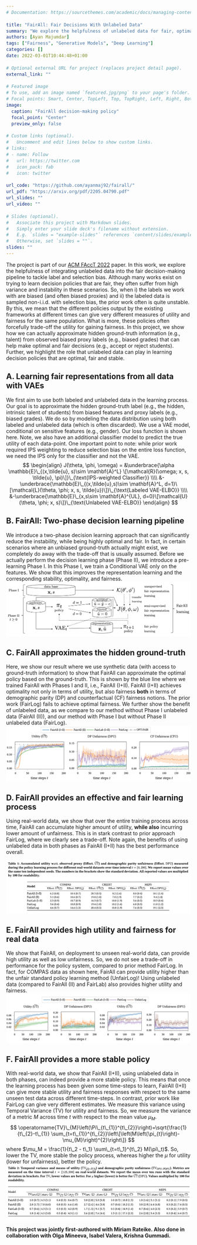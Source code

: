```yaml
---
# Documentation: https://sourcethemes.com/academic/docs/managing-content/

title: "FairAll: Fair Decisions With Unlabeled Data"
summary: "We explore the helpfulness of unlabeled data for fair, optimal and stable decision-making in societal settings."
authors: [Ayan Majumdar]
tags: ["Fairness", "Generative Models", "Deep Learning"]
categories: []
date: 2022-03-01T10:44:48+01:00

# Optional external URL for project (replaces project detail page).
external_link: ""

# Featured image
# To use, add an image named `featured.jpg/png` to your page's folder.
# Focal points: Smart, Center, TopLeft, Top, TopRight, Left, Right, BottomLeft, Bottom, BottomRight.
image:
  caption: "FairAll decision-making policy"
  focal_point: "Center"
  preview_only: false

# Custom links (optional).
#   Uncomment and edit lines below to show custom links.
# links:
# - name: Follow
#   url: https://twitter.com
#   icon_pack: fab
#   icon: twitter

url_code: "https://github.com/ayanmaj92/fairall/"
url_pdf: "https://arxiv.org/pdf/2205.04790.pdf"
url_slides: ""
url_video: ""

# Slides (optional).
#   Associate this project with Markdown slides.
#   Simply enter your slide deck's filename without extension.
#   E.g. `slides = "example-slides"` references `content/slides/example-slides.md`.
#   Otherwise, set `slides = ""`.
slides: ""
---
```

The project is part of our [ACM FAccT 2022](https://facctconference.org/2022/index.html) paper.
In this work, we explore the helpfulness of integrating unlabeled data into the fair decision-making pipeline to tackle label and selection bias.
Although many works exist on trying to learn decision policies that are fair, they often suffer from high variance and instability in these scenarios.
So, when i) the labels we work with are biased (and often biased proxies) and ii) the labeled data is sampled non-i.i.d. with selection bias, 
the prior work often is quite unstable.
By this, we mean that the different policies output by the existing frameworks at different times can give very different
measures of utility and fairness for the same population.
What is more, these policies often forcefully trade-off the utility for gaining fairness.
In this project, we show how we can actually approximate hidden ground-truth information (e.g., talent) from observed biased proxy labels (e.g., biased grades) that can help make optimal and fair decisions (e.g., accept or reject students).
Further, we highlight the role that unlabeled data can play in learning decision policies that are optimal, fair and stable.
## A. Learning fair representations from all data with VAEs
We first aim to use both labeled and unlabeled data in the learning process.
Our goal is to approximate the hidden ground-truth label (e.g., the hidden, intrinsic talent of students) from biased features and proxy labels (e.g., biased grades).
We do so by modeling the data distribution using both labeled and unlabeled data (which is often discarded).
We use a VAE model, conditional on sensitive features (e.g., gender).
Our loss function is shown here. Note, we also have an additional classifier model to predict the true utility of each data-point.
One important point to note: while prior work required IPS weighting to reduce selection bias on the entire loss function,
we need the IPS only for the classifier and not the VAE.
$$
\begin{align}
J(\theta, \phi, \omega) = &\underbrace{\alpha \mathbb{E}\_{(x,\tilde{u}, s)\sim \mathbf{A}^L} \[\mathcal{R}(\omega; x, s, \tilde{u}, \pi)\]}\_{\text{IPS-weighted Classifier}} \\\\
&-\underbrace{\mathbb{E}\_{(x,\tilde{u},s)\sim \mathbf{A}^L, d=1}\[\mathcal{L}(\theta, \phi; x, s, \tilde{u})\]}\_{\text{Labeled VAE-ELBO}} \\\\
&-\underbrace{\mathbb{E}\_{x,s\sim \mathbf{A}^{UL}, d=0}\[\mathcal{U}(\theta, \phi; x, s)\]}\_{\text{Unlabeled VAE-ELBO}}
\end{align}
$$

## B. FairAll: Two-phase decision learning pipeline
We introduce a two-phase decision learning approach that can significantly reduce the instability, while being highly optimal and fair.
In fact, in certain scenarios where an unbiased ground-truth actually might exist, we completely do away with the trade-off that is usually assumed.
Before we actually perform the decision learning phase (Phase II), we introduce a pre-learning Phase I.
In this Phase I, we train a Conditional VAE only on the features. We show that this improves the representation learning and the corresponding stability, optimality, and fairness.
![FairAll policy pipeline](pipeline.png "FairAll two-phase policy pipeline")

## C. FairAll approximates the hidden ground-truth
Here, we show our result where we use synthetic data (with access to ground-truth information) to show that FairAll can 
approximate the optimal policy based on the ground-truth. 
This is shown by the blue line where we trained FairAll with Phases I and II, i.e., FairAll (I+II).
FairAll (I+II) achieves optimality not only in terms of utility, but also fairness **both** in terms of 
demographic parity (DP) and counterfactual (CF) fairness notions. 
The prior work (FairLog) fails to achieve optimal fairness.
We further show the benefit of unlabeled data, as we compare to our method without Phase I unlabeled data (FairAll (II)), 
and our method with Phase I but without Phase II unlabeled data (FairLog).
![Plot showing approximation of ground-truth](plot-1.png "Synthetic experiment validating approximation of ground-truth")

## D. FairAll provides an effective and fair learning process
Using real-world data, we show that over the entire training process across time, FairAll can accumulate 
higher amount of utility, **while also** incurring lower amount of unfairness.
This is in stark contrast to prior approach FairLog, where we clearly see a trade-off. 
Note again, the benefits of using unlabeled data in both phases as FairAll (I+II) has the best performance overall.

![Table showing policy effectiveness](table-effect.png "Real-world experiment showing effectiveness of FairAll in terms of accumulated utility and fairness.")

## E. FairAll provides high utility and fairness for real data
We show that FairAll, on deployment to unseen real-world data, can provide high utility as well as low unfairness.
So, we do not see a trade-off in performance for the policy system, compared to prior method FairLog.
In fact, for COMPAS data as shown here, FairAll can provide utility higher than the unfair standard policy learning method (UnfairLog)!
Using unlabeled data (compared to FairAll (II) and FairLab) also provides higher utility and fairness.
![Plot showing real world test performance](plot-2.png "Real-world experiment showing test-time performance of FairAll")

## F. FairAll provides a more stable policy
With real-world data, we show that FairAll (I+II), using unlabeled data in both phases, can indeed provide a more stable policy.
This means that once the learning process has been given some time-steps to learn, FairAll (I+II) can give more stable utility 
and fairness responses with respect to the same unseen test data across different time-steps.
In contrast, prior work like FairLog can give very different estimates.
We measure this variance using Temporal Variance (TV) for utility and fairness.
So, we measure the variance of a metric $M$ across time $t$ with respect to the mean value $\mu_M$.
$$
\operatorname{TV}\_{M}\left(\Pi\_{t\_{1}}^{t\_{2}}\right)=\sqrt{\frac{1}{t\_{2}-t\_{1}} \sum_{t=t\_{1}}^{t\_{2}}\left\[\left(M\left(\pi_{t}\right)-\mu_{M}\right)^{2}\right\]}
$$
where $\mu_M = \frac{1}{t\_2 - t\_1} \sum\_{t=t\_1}^{t\_2} M(\pi\_t)$.
So, lower the TV, more stable the policy process, whereas higher the $\mu$ for utility (lower for unfairness), better the policy.
![Table showing policy stability](table-stable.png "Real-world experiment showing stability of FairAll in terms of utility and fairness.")
<p>
<b>This project was jointly first-authored with Miriam Rateike. Also done in collaboration with Olga Mineeva, Isabel Valera, Krishna Gummadi.</b>
</p>
